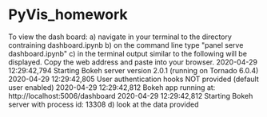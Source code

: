 # PyVis_homework

To view the dash board:
a) navigate in your terminal to the directory contraining dashboard.ipynb
b) on the command line type "panel serve dashboard.ipynb"
c) in the terminal output similar to the following will be displayed. Copy the web address and paste into your browser.
   2020-04-29 12:29:42,794 Starting Bokeh server version 2.0.1 (running on Tornado 6.0.4)
   2020-04-29 12:29:42,805 User authentication hooks NOT provided (default user enabled)
   2020-04-29 12:29:42,812 Bokeh app running at: http://localhost:5006/dashboard
   2020-04-29 12:29:42,812 Starting Bokeh server with process id: 13308
d) look at the data provided 
